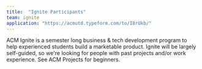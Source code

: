```yaml
---
title:  "Ignite Participants"
team: ignite
application: "https://acmutd.typeform.com/to/I8rUkb/"
---
```

ACM Ignite is a semester long business & tech development program to help experienced students build a marketable product. 
Ignite will be largely self-guided, so we're looking for people with past projects and/or work experience. See ACM Projects for beginners. 
